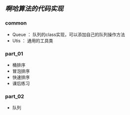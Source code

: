 ## ***啊哈算法的代码实现***

### common

- Queue ： 队列的class实现，可以添加自己的队列操作方法
- Utis ： 通用的工具类


### part_01

- 桶排序
- 冒泡排序
- 快速排序
- 课后练习

### part_02

- 队列

